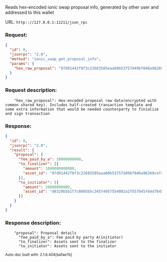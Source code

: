Reads hex-encoded ionic swap proposal info, generated by other user and addressed to this wallet

URL: ```http:://127.0.0.1:11211/json_rpc```
### Request: 
```json
{
  "id": 0,
  "jsonrpc": "2.0",
  "method": "ionic_swap_get_proposal_info",
  "params": {
    "hex_raw_proposal": "97d91442f8f3c22683585eaa60b53757d49bf046a96269cef45c1bc9ff7300cc97d91442f8f3c22683585eaa60b53757d49bf046a96269cef45c1bc9ff7300cc97d91442f8f3c22683585eaa60b53757d49bf046a96269cef45c1bc9ff7300cc97d91442f8f3c22683585eaa60b53757d49bf046a96269cef45c1bc9ff7300cc97d91442f8f3c22683585eaa60b53757d49bf046a96269cef45c1bc9ff7300cc97d91442f8f3c22683585eaa60b53757d49bf046a96269cef45c1bc9ff7300cc"
  }
}
```
### Request description: 
```
    "hex_raw_proposal": Hex-encoded proposal raw data(encrypted with common shared key). Includes half-created transaction template and some extra information that would be needed counterparty to finialize and sign transaction

```
### Response: 
```json
{
  "id": 0,
  "jsonrpc": "2.0",
  "result": {
    "proposal": {
      "fee_paid_by_a": 10000000000,
      "to_finalizer": [{
        "amount": 1000000000000,
        "asset_id": "97d91442f8f3c22683585eaa60b53757d49bf046a96269cef45c1bc9ff7300cc"
      }],
      "to_initiator": [{
        "amount": 10000000000,
        "asset_id": "d6329b5b1f7c0805b5c345f4957554002a2f557845f64d7645dae0e051a6498a"
      }]
    }
  }
}
```
### Response description: 
```
    "proposal": Proposal details
      "fee_paid_by_a": Fee paid by party A(initiator)
      "to_finalizer": Assets sent to the finalizer
      "to_initiator": Assets sent to the initiator

```
<sub>Auto-doc built with: 2.1.6.404[bafae7b]</sub>